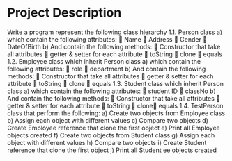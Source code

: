 # Project Description
Write a program represent the following class hierarchy
1.1. Person class
    a) which contain the following attributes:
     Name
     Address
     Gender
     DateOfBirth
    b) And contain the following methods:
     Constructor that take all attributes
     getter & setter for each attribute
     toString
     clone
     equals
    1.2. Employee class which inherit Person class
    a) which contain the following attributes:
     role
     department
    b) And contain the following methods:
     Constructor that take all attributes
     getter & setter for each attribute
     toString
     clone
     equals
1.3. Student class which inherit Person class
    a) which contain the following attributes:
     student ID
     classNo
    b) And contain the following methods:
     Constructor that take all attributes
     getter & setter for each attribute
     toString
     clone equals
1.4. TestPerson class that perform the following:
    a) Create two objects from Employee class
    b) Assign each object with different values
    c) Compare two objects
    d) Create Employee reference that clone the first object
    e) Print all Employee objects created
    f) Create two objects from Student class
    g) Assign each object with different values
    h) Compare two objects
    i) Create Student reference that clone the first object
    j) Print all Student ee objects created